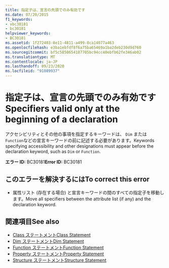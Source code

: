 ```yaml
---
title: 指定子は、宣言の先頭でのみ有効です
ms.date: 07/20/2015
f1_keywords:
- vbc30181
- bc30181
helpviewer_keywords:
- BC30181
ms.assetid: 1f272403-8e11-4811-a499-8ca14077a463
ms.openlocfilehash: e3ba1ebfdf8f6a75ba65469a1ba2deb230d9d760
ms.sourcegitcommit: bf5c5850654187705bc94cc40ebfb62fe346ab02
ms.translationtype: MT
ms.contentlocale: ja-JP
ms.lasthandoff: 09/23/2020
ms.locfileid: "91089937"
---
```

# <a name="specifiers-valid-only-at-the-beginning-of-a-declaration"></a><span data-ttu-id="46ae4-102">指定子は、宣言の先頭でのみ有効です</span><span class="sxs-lookup"><span data-stu-id="46ae4-102">Specifiers valid only at the beginning of a declaration</span></span>

<span data-ttu-id="46ae4-103">アクセシビリティとその他の事項を指定するキーワードは、 `Dim` または `Function`などの宣言キーワードの前に記述する必要があります。</span><span class="sxs-lookup"><span data-stu-id="46ae4-103">Keywords specifying accessibility and other designations must appear before the declaration keyword, such as `Dim` or `Function`.</span></span>  
  
 <span data-ttu-id="46ae4-104">**エラー ID:** BC30181</span><span class="sxs-lookup"><span data-stu-id="46ae4-104">**Error ID:** BC30181</span></span>  
  
## <a name="to-correct-this-error"></a><span data-ttu-id="46ae4-105">このエラーを解決するには</span><span class="sxs-lookup"><span data-stu-id="46ae4-105">To correct this error</span></span>  
  
- <span data-ttu-id="46ae4-106">属性リスト (存在する場合) と宣言キーワードの間のすべての指定子を移動します。</span><span class="sxs-lookup"><span data-stu-id="46ae4-106">Move all specifiers between the attribute list (if any) and the declaration keyword.</span></span>  
  
## <a name="see-also"></a><span data-ttu-id="46ae4-107">関連項目</span><span class="sxs-lookup"><span data-stu-id="46ae4-107">See also</span></span>

- [<span data-ttu-id="46ae4-108">Class ステートメント</span><span class="sxs-lookup"><span data-stu-id="46ae4-108">Class Statement</span></span>](../language-reference/statements/class-statement.md)
- [<span data-ttu-id="46ae4-109">Dim ステートメント</span><span class="sxs-lookup"><span data-stu-id="46ae4-109">Dim Statement</span></span>](../language-reference/statements/dim-statement.md)
- [<span data-ttu-id="46ae4-110">Function ステートメント</span><span class="sxs-lookup"><span data-stu-id="46ae4-110">Function Statement</span></span>](../language-reference/statements/function-statement.md)
- [<span data-ttu-id="46ae4-111">Property ステートメント</span><span class="sxs-lookup"><span data-stu-id="46ae4-111">Property Statement</span></span>](../language-reference/statements/property-statement.md)
- [<span data-ttu-id="46ae4-112">Structure ステートメント</span><span class="sxs-lookup"><span data-stu-id="46ae4-112">Structure Statement</span></span>](../language-reference/statements/structure-statement.md)
